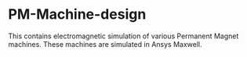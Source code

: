 # PM-Machine-design
This contains electromagnetic simulation of various Permanent Magnet machines. These machines are simulated in Ansys Maxwell.
